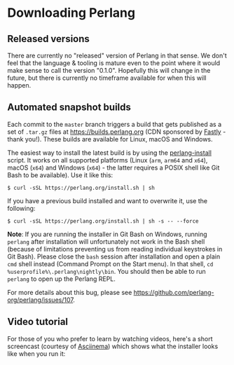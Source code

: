 # Downloading Perlang

## Released versions

There are currently no "released" version of Perlang in that sense. We don't feel that the language & tooling is mature even to the point where it would make sense to call the version "0.1.0". Hopefully this will change in the future, but there is currently no timeframe available for when this will happen.

## Automated snapshot builds

Each commit to the `master` branch triggers a build that gets published as a set of `.tar.gz` files at https://builds.perlang.org (CDN sponsored by [Fastly](https://www.fastly.com/) - thank you!). These builds are available for Linux, macOS and Windows.

The easiest way to install the latest build is by using the [perlang-install](https://github.com/perlang-org/perlang/tree/master/scripts/perlang-install) script. It works on all supported platforms (Linux (`arm`, `arm64` and `x64`), macOS (`x64`) and Windows (`x64`) - the latter requires a POSIX shell like Git Bash to be available). Use it like this:

[//]: # (Manually create Highlight.js fragments to ensure the space after the dollar sign is not selectable)

<pre><code class="lang-shell hljs"><span class="hljs-meta">$ </span><span class="bash">curl -sSL https://perlang.org/install.sh | sh</span>
</code></pre>

If you have a previous build installed and want to overwrite it, use the following:

<pre><code class="lang-shell hljs"><span class="hljs-meta">$ </span><span class="bash">curl -sSL https://perlang.org/install.sh | sh -s -- --force</span>
</code></pre>

**Note**: If you are running the installer in Git Bash on Windows, running `perlang` after installation will unfortunately not work in the Bash shell (because of limitations preventing us from reading individual keystrokes in Git Bash). Please close the `bash` session after installation and open a plain `cmd` shell instead (Command Prompt on the Start menu). In that shell, `cd %userprofile%\.perlang\nightly\bin`. You should then be able to run `perlang` to open up the Perlang REPL.

For more details about this bug, please see https://github.com/perlang-org/perlang/issues/107.

## Video tutorial

For those of you who prefer to learn by watching videos, here's a short screencast (courtesy of [Asciinema](https://asciinema.org/)) which shows what the installer looks like when you run it:

<asciinema-player cols="177" rows="28" speed="2" src="/casts/perlang-install.cast"></asciinema-player>
